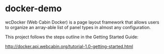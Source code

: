 # docker-demo

wcDocker (Web Cabin Docker) is a page layout framework that allows users to organize an array-able list of panel types in almost any configuration.

This project follows the steps outline in the Getting Started Guide:

http://docker.api.webcabin.org/tutorial-1.0-getting-started.html 
